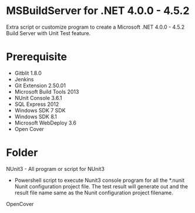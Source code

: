 # MSBuildServer for .NET 4.0.0 - 4.5.2

Extra script or customize program to create a Microsoft .NET 4.0.0 - 4.5.2 Build Server with Unit Test feature.

Prerequisite
=============
- Gitblit 1.8.0
- Jenkins
- Git Extension 2.50.01
- Microsoft Build Tools 2013
- NUnit Console 3.6.1
- SQL Express 2012
- Windows SDK 7 SDK
- Windows SDK 8.1
- Microsoft WebDeploy 3.6
- Open Cover

Folder
=============
NUnit3  - All program or script for NUnit3
- Powershell script to execute Nunit3 console program for all the *.nunit Nunit configuration project file. The test result will generate out and the result file name same as the Nunit configuration project filename.

OpenCover